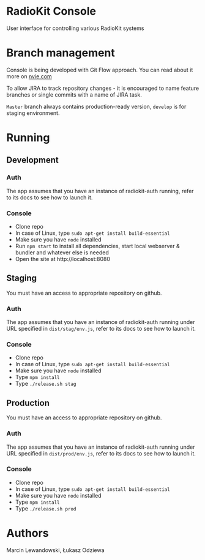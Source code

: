 # RadioKit Console

User interface for controlling various RadioKit systems

# Branch management

Console is being developed with Git Flow approach. You can read about it more on [nvie.com](http://nvie.com/posts/a-successful-git-branching-model/)

To allow JIRA to track repository changes - it is encouraged to name feature branches or single commits with a name of JIRA task.

`Master` branch always contains production-ready version, `develop` is for staging environment.

# Running

## Development

### Auth

The app assumes that you have an instance of radiokit-auth running, refer to its docs to see how to launch it.

### Console

* Clone repo
* In case of Linux, type `sudo apt-get install build-essential`
* Make sure you have `node` installed
* Run `npm start` to install all dependencies, start local webserver & bundler and whatever else is needed
* Open the site at http://localhost:8080


## Staging

You must have an access to appropriate repository on github.

### Auth

The app assumes that you have an instance of radiokit-auth running under URL specified in `dist/stag/env.js`, refer to its docs to see how to launch it.

### Console

* Clone repo
* In case of Linux, type `sudo apt-get install build-essential`
* Make sure you have `node` installed
* Type `npm install`
* Type `./release.sh stag`

## Production

You must have an access to appropriate repository on github.

### Auth

The app assumes that you have an instance of radiokit-auth running under URL specified in `dist/prod/env.js`, refer to its docs to see how to launch it.

### Console

* Clone repo
* In case of Linux, type `sudo apt-get install build-essential`
* Make sure you have `node` installed
* Type `npm install`
* Type `./release.sh prod`

# Authors

Marcin Lewandowski, Łukasz Odziewa
